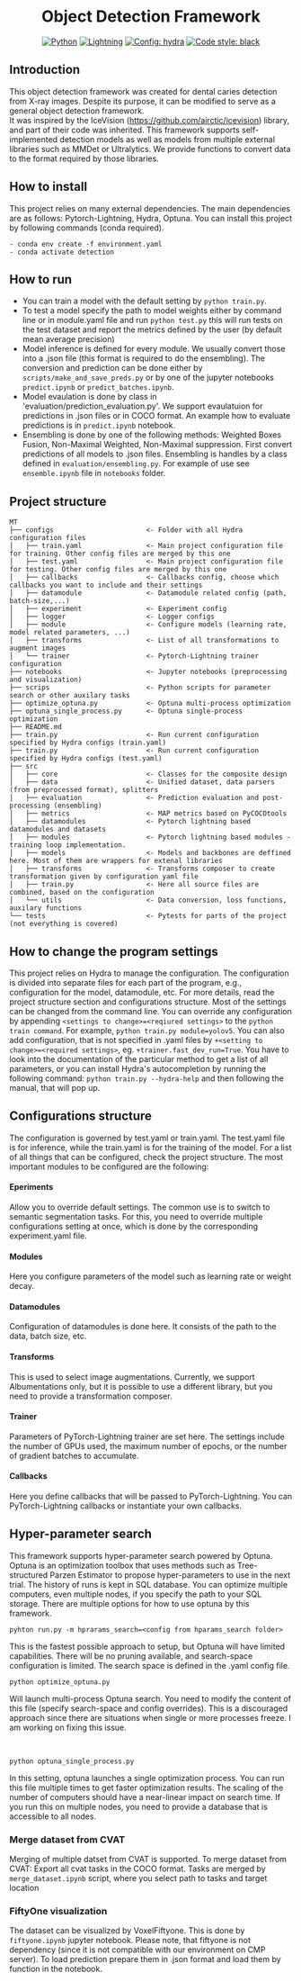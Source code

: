 <div align="center">

# Object Detection Framework
<a href="https://www.python.org/"><img alt="Python" src="https://img.shields.io/badge/-Python 3.7+-blue?style=for-the-badge&logo=python&logoColor=white"></a>
<a href="https://pytorchlightning.ai/"><img alt="Lightning" src="https://img.shields.io/badge/-Lightning 1.5+-792ee5?style=for-the-badge&logo=pytorchlightning&logoColor=white"></a>
<a href="https://hydra.cc/"><img alt="Config: hydra" src="https://img.shields.io/badge/config-hydra 1.1-89b8cd?style=for-the-badge&labelColor=gray"></a>
<a href="https://black.readthedocs.io/en/stable/"><img alt="Code style: black" src="https://img.shields.io/badge/code%20style-black-black.svg?style=for-the-badge&labelColor=gray"></a>
</div>

## Introduction 
This object detection framework was created for dental caries detection from X-ray images. Despite its purpose, it can be modified to serve as a general object detection framework. <br />
It was inspired by the IceVision (https://github.com/airctic/icevision) library, and part of their code was inherited. This framework supports self-implemented detection models as well as models from multiple external libraries such as MMDet or Ultralytics. We provide functions to convert data to the format required by those libraries. 


## How to install
This project relies on many external dependencies. The main dependencies are as follows: Pytorch-Lightning, Hydra, Optuna. You can install this project by following commands (conda required).

```{bash}
- conda env create -f environment.yaml
- conda activate detection
```
## How to run
- You can train a model with the default setting by `python train.py`. 
- To test a model specify the path to model weights either by command line or in module.yaml file and run `python test.py` this will run tests on the test dataset and report the metrics defined by the user (by default mean average precision)
- Model inference is defined for every module. We usually convert those into a .json file (this format is required to do the ensembling). The conversion and prediction can be done either by `scripts/make_and_save_preds.py`  or by one of the jupyter notebooks `predict.ipynb` or `predict_batches.ipynb`.
- Model evaulation is done by class in 'evaluation/prediction_evaluation.py'. We support evaulatuion for predictions in .json files or in COCO format. An example how to evaluate predictions is in `predict.ipynb` notebook.
- Ensembling is done by one of the following methods: Weighted Boxes Fusion, Non-Maximal Weighted, Non-Maximal suppression. First convert predictions of all models to .json files. Ensembling is handles by a class defined in `evaluation/ensembling.py`. For example of use see `ensemble.ipynb` file in `notebooks` folder.

## Project structure

```{bash}
MT
├── configs                       <- Folder with all Hydra configuration files
│   ├── train.yaml                <- Main project configuration file for training. Other config files are merged by this one
│   ├── test.yaml                 <- Main project configuration file for testing. Other config files are merged by this one
│   ├── callbacks                 <- Callbacks config, choose which callbacks you want to include and their settings
│   ├── datamodule                <- Datamodule related config (path, batch-size,...)
│   ├── experiment                <- Experiment config
│   ├── logger                    <- Logger configs
│   ├── module                    <- Configure models (learning rate, model related parameters, ...)
│   ├── transforms                <- List of all transformations to augment images
│   └── trainer                   <- Pytorch-Lightning trainer configuration
├── notebooks                     <- Jupyter notebooks (preprocessing and visualization)
├── scrips                        <- Python scripts for parameter search or other auxilary tasks
├── optimize_optuna.py            <- Optuna multi-process optimization
├── optuna_single_process.py      <- Optuna single-process optimization
├── README.md   
├── train.py                      <- Run current configuration specified by Hydra configs (train.yaml)
├── train.py                      <- Run current configuration specified by Hydra configs (test.yaml)
├── src                          
│   ├── core                      <- Classes for the composite design
│   ├── data                      <- Unified dataset, data parsers (from preprocessed format), splitters
│   ├── evaluation                <- Prediction evaluation and post-processing (ensembling)
│   ├── metrics                   <- MAP metrics based on PyCOCOtools
│   ├── datamodules               <- Pytorch lightning based datamodules and datasets
│   ├── modules                   <- Pytorch lightning based modules - training loop implementation.
│   ├── models                    <- Models and backbones are deffined here. Most of them are wrappers for extenal libraries
│   ├── transforms                <- Transforms composer to create transformation given by configuration yaml file 
│   ├── train.py                  <- Here all source files are combined, based on the configuration
│   └── utils                     <- Data conversion, loss functions, auxilary functions
└── tests                         <- Pytests for parts of the project (not everything is covered)

```

## How to change the program settings
This project relies on Hydra to manage the configuration. The configuration is divided into separate files for each part of the program, e.g., configuration for the model, datamodule, etc. For more details, read the project structure section and configurations structure.
Most of the settings can be changed from the command line. You can override any configuration by appending `<settings to change>=<reqiured settings>` to the `python train command`. For example, `python train.py module=yolov5`. You can also add configuration, that is not specified in .yaml files by `+<setting to change>=<required settings>`, eg. `+trainer.fast_dev_run=True`. You have to look into the documentation of the particular method to get a list of all parameters, or you can install Hydra's autocompletion by running the following command: `python train.py --hydra-help` and then following the manual, that will pop up. 

## Configurations structure
The configuration is governed by test.yaml or train.yaml. The test.yaml file is for inference, while the train.yaml is for the training of the model. For a list of all things that can be configured, check the project structure. The most important modules to be configured are the following:
#### Eperiments
Allow you to override default settings. The common use is to switch to semantic segmentation tasks. For this, you need to override multiple configurations setting at once, which is done by the corresponding experiment.yaml file.
#### Modules
Here you configure parameters of the model such as learning rate or weight decay.
#### Datamodules
Configuration of datamodules is done here. It consists of the path to the data, batch size, etc.
#### Transforms
This is used to select image augmentations. Currently, we support Albumentations only, but it is possible to use a different library, but you need to provide a transformation composer.
#### Trainer
Parameters of PyTorch-Lightning trainer are set here. The settings include the number of GPUs used, the maximum number of epochs, or the number of gradient batches to accumulate.
#### Callbacks
Here you define callbacks that will be passed to PyTorch-Lightning. You can PyTorch-Lightning callbacks or instantiate your own callbacks.

## Hyper-parameter search
This framework supports hyper-parameter search powered by Optuna. Optuna is an optimization toolbox that uses methods such as Tree-structured Parzen Estimator to propose hyper-parameters to use in the next trial. The history of runs is kept in SQL database. You can optimize multiple computers, even multiple nodes, if you specify the path to your SQL storage. 
There are multiple options for how to use optuna by this framework.
 ```{bash}
 pyhton run.py -m hprarams_search=<config from hparams_search folder>
 ```
 This is the fastest possible approach to setup, but Optuna will have limited capabilities. There will be no pruning available, and search-space configuration is limited. The search space is defined in the .yaml config file. 
 <br>
 ```{bash}
 python optimize_optuna.py
 ```
 Will launch multi-process Optuna search. You need to modify the content of this file (specify search-space and config overrides). This is a discouraged approach since there are situations when single or more processes freeze. I am working on fixing this issue.
 
 <br>
 
 ```{bash}
 python optuna_single_process.py
 ```
 In this setting, optuna launches a single optimization process. You can run this file multiple times to get faster optimization results. The scaling of the number of computers should have a near-linear impact on search time. If you run this on multiple nodes, you need to provide a database that is accessible to all nodes.

### Merge dataset from CVAT
Merging of multiple datset from CVAT is supported. To merge dataset from CVAT: Export  all cvat tasks in the COCO format. Tasks are merged by `merge_dataset.ipynb` script, where you select path to tasks and target location

### FiftyOne visualization
The dataset can be visualized by VoxelFiftyone. This is done by `fiftyone.ipynb` jupyter notebook. Please note, that fiftyone is not dependency (since it is not compatible with our environment on CMP server). To load prediction prepare them in .json format and load them by function in the notebook.

